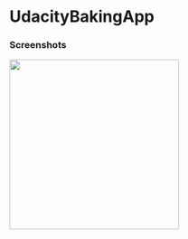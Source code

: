 # UdacityBakingApp

### Screenshots

<img src="https://github.com/DhruvamSharma/UdacityBakingApp/blob/master/Screenshot_20180831-125943.png" width="300">
